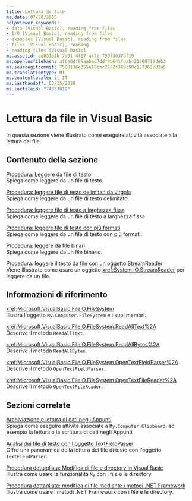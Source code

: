 ```yaml
---
title: Lettura da file
ms.date: 07/20/2015
helpviewer_keywords:
- data [Visual Basic], reading from files
- I/O [Visual Basic], reading from files
- examples [Visual Basic], reading from files
- files [Visual Basic], reading
- reading files [Visual Basic]
ms.assetid: ad831a1b-7d01-4f07-a47b-799f3037df19
ms.openlocfilehash: afba0df89aabad7ddf8b641fbab421800718deb3
ms.sourcegitcommit: 7588136e355e10cbc2582f389c90c127363c02a5
ms.translationtype: MT
ms.contentlocale: it-IT
ms.lasthandoff: 03/15/2020
ms.locfileid: "74333819"
---
```

# <a name="reading-from-files-in-visual-basic"></a>Lettura da file in Visual Basic

In questa sezione viene illustrato come eseguire attività associate alla lettura dai file.  
  
## <a name="in-this-section"></a>Contenuto della sezione  

 [Procedura: Leggere da file di testo](../../../../visual-basic/developing-apps/programming/drives-directories-files/how-to-read-from-text-files.md)  
 Spiega come leggere da un file di testo.  
  
 [Procedura: leggere file di testo delimitati da virgola](../../../../visual-basic/developing-apps/programming/drives-directories-files/how-to-read-from-comma-delimited-text-files.md)  
 Spiega come leggere da un file di testo delimitato.  
  
 [Procedura: leggere file di testo a larghezza fissa](../../../../visual-basic/developing-apps/programming/drives-directories-files/how-to-read-from-fixed-width-text-files.md)  
 Spiega come leggere da un file di testo a larghezza fissa.  
  
 [Procedura: leggere file di testo con più formati](../../../../visual-basic/developing-apps/programming/drives-directories-files/how-to-read-from-text-files-with-multiple-formats.md)  
 Spiega come leggere da un file di testo con più formati.  
  
 [Procedura: leggere da file binari](../../../../visual-basic/developing-apps/programming/drives-directories-files/how-to-read-from-binary-files.md)  
 Spiega come leggere da un file binario.  
  
 [Procedura: leggere il testo da file con un oggetto StreamReader](../../../../visual-basic/developing-apps/programming/drives-directories-files/how-to-read-text-from-files-with-a-streamreader.md)  
 Viene illustrato come usare un oggetto <xref:System.IO.StreamReader> per leggere da un file.  
  
## <a name="reference"></a>Informazioni di riferimento  

 <xref:Microsoft.VisualBasic.FileIO.FileSystem>  
 Illustra l'oggetto `My.Computer.FileSystem` e i suoi membri.  
  
 <xref:Microsoft.VisualBasic.FileIO.FileSystem.ReadAllText%2A>  
 Descrive il metodo `ReadAllText`.  
  
 <xref:Microsoft.VisualBasic.FileIO.FileSystem.ReadAllBytes%2A>  
 Descrive il metodo `ReadAllBytes`.  
  
 <xref:Microsoft.VisualBasic.FileIO.FileSystem.OpenTextFieldParser%2A>  
 Descrive il metodo `OpenTextFieldParser`.  
  
 <xref:Microsoft.VisualBasic.FileIO.FileSystem.OpenTextFileReader%2A>  
 Descrive il metodo `OpenTextFileReader`.  
  
## <a name="related-sections"></a>Sezioni correlate  

 [Archiviazione e lettura di dati negli Appunti](../../../../visual-basic/developing-apps/programming/computer-resources/storing-data-to-and-reading-from-the-clipboard.md)  
 Spiega come eseguire attività associate a `My.Computer.Clipboard`, ad esempio la lettura o la scrittura di dati negli Appunti.  
  
 [Analisi dei file di testo con l'oggetto TextFieldParser](../../../../visual-basic/developing-apps/programming/drives-directories-files/parsing-text-files-with-the-textfieldparser-object.md)  
 Offre una panoramica della lettura dei file di testo con l'oggetto `TextFieldParser`.  
  
 [Procedura dettagliata: Modifica di file e directory in Visual Basic](../../../../visual-basic/developing-apps/programming/drives-directories-files/walkthrough-manipulating-files-and-directories.md)  
 Illustra come usare la funzionalità `My` con i file e le directory.  
  
 [Procedura dettagliata: modifica di file mediante i metodi .NET Framework](../../../../visual-basic/developing-apps/programming/drives-directories-files/walkthrough-manipulating-files-by-using-net-framework-methods.md)  
 Illustra come usare i metodi .NET Framework con i file e le directory.
